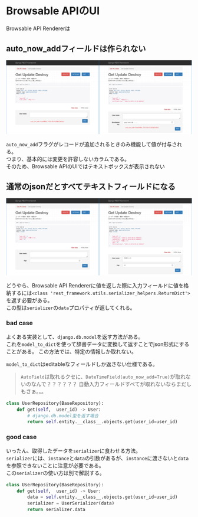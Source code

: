 # Browsable APIのUI

Browsable API Rendererは

## auto_now_addフィールドは作られない

![auto_now_add](./img/auto_now_add.png)

`auto_now_add`フラグがレコードが追加されるときのみ機能して値が付与される。  
つまり、基本的には変更を許容しないカラムである。  
そのため、Browsable APIのUIではテキストボックスが表示されない

## 通常のjsonだとすべてテキストフィールドになる

![dict vs ReturnDict](./img/dict_vs_ReturnDict.png)

どうやら、Browsable API Rendererに値を返した際に入力フィールドに値を格納するには`<class 'rest_framework.utils.serializer_helpers.ReturnDict'>`を返す必要がある。  
この型は`serializer`の`data`プロパティが返してくれる。

### bad case

よくある実装として、`django.db.model`を返す方法がある。  
これを`model_to_dict`を使って辞書データに変換して返すことでjson形式にすることがある。
この方法では、特定の情報しか取れない。

`model_to_dict`はeditableなフィールドしか返さない仕様である。  

> `AutoField`は取れるクセに、`DateTimeField(auto_now_add=True)`が取れないのなんで？？？？？？
> 自動入力フィールドすべてが取れないならまだしもさぁ。。。

```python
class UserRepository(BaseRepository):
    def get(self,  user_id) -> User:
        # django.db.model型を返す場合
        return self.entity.__class__.objects.get(user_id=user_id)
```

### good case

いったん、取得したデータを`serializer`に食わせる方法。  
`serializer`には、`instance`と`data`の引数があるが、`instance`に渡さないと`data`を参照できないことに注意が必要である。  
この`serializer`の使い方は別で解説する。

```python
class UserRepository(BaseRepository):
    def get(self,  user_id) -> User:
        data = self.entity.__class__.objects.get(user_id=user_id)
        serializer = UserSerializer(data)
        return serializer.data
```
